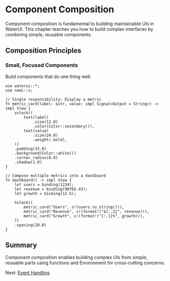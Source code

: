 # Component Composition

Component composition is fundamental to building maintainable UIs in WaterUI. This chapter teaches you how to build complex interfaces by combining simple, reusable components.

## Composition Principles

### Small, Focused Components

Build components that do one thing well:

```rust,ignore
use waterui::*;
use nami::s;

// Single responsibility: Display a metric
fn metric_card(label: &str, value: impl Signal<Output = String>) -> impl View {
    vstack((
        text(label)
            .size(12.0)
            .color(Color::secondary()),
        text(value)
            .size(24.0)
            .weight(.bold),
    ))
    .padding(15.0)
    .background(Color::white())
    .corner_radius(8.0)
    .shadow(1.0)
}

// Compose multiple metrics into a dashboard
fn dashboard() -> impl View {
    let users = binding(1234);
    let revenue = binding(98765.43);
    let growth = binding(12.5);
    
    hstack((
        metric_card("Users", s!(users.to_string())),
        metric_card("Revenue", s!(format!("${:.2}", revenue))),
        metric_card("Growth", s!(format!("{:.1}%", growth))),
    ))
    .spacing(20.0)
}
```

## Summary

Component composition enables building complex UIs from simple, reusable parts using functions and Environment for cross-cutting concerns.

Next: [Event Handling](07-events.md)
